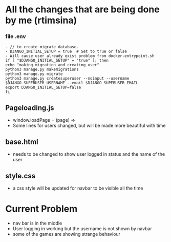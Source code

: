 # All the changes that are being done by me (rtimsina)

### file .env
    - // to create migrate database. 
    - DJANGO_INITIAL_SETUP = true  # Set to true or false
    - Will cause user already exist problem from docker-entrypoint.sh
    if [ "$DJANGO_INITIAL_SETUP" = "true" ]; then
	echo "making migration and creating user"
	python3 manage.py makemigrations
	python3 manage.py migrate
	python3 manage.py createsuperuser --noinput --username $DJANGO_SUPERUSER_USERNAME --email $DJANGO_SUPERUSER_EMAIL
	export DJANGO_INITIAL_SETUP=false
    fi

## Pageloading.js

-   window.loadPage = (page) => 
-   Some lines for users changed, but will be made more beautiful with time


## base.html
- needs to be changed to show user logged in status and the name of the user

## style.css
- a css style will be updated for navbar to be visible all the time


# Current Problem

-   nav bar is in the middle
-   User logging in working but the username is not shown by navbar
-   some of the games are showing strange behaviour

